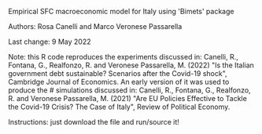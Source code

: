 Empirical SFC macroeconomic model for Italy using 'Bimets' package

Authors: Rosa Canelli and Marco Veronese Passarella

Last change: 9 May 2022

Note: this R code reproduces the experiments discussed in: Canelli, R., Fontana, G., Realfonzo, R. and Veronese Passarella, M. (2022) "Is the Italian government debt sustainable? Scenarios after the Covid-19 shock", Cambridge Journal of Economics. An early version of it was used to produce the # simulations discussed in: Canelli, R., Fontana, G., Realfonzo, R. and Veronese Passarella, M. (2021) "Are EU Policies Effective to Tackle the Covid-19 Crisis? The Case of Italy", Review of Political Economy.

Instructions: just download the file and run/source it!
